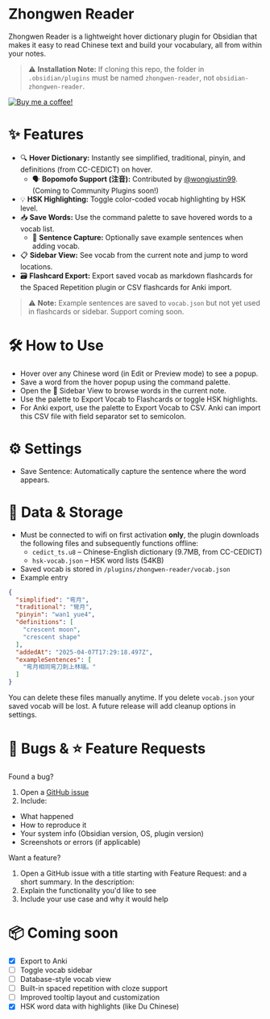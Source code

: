 # Zhongwen Reader
Zhongwen Reader is a lightweight hover dictionary plugin for Obsidian that makes it easy to read Chinese text and build your vocabulary, all from within your notes.

> ⚠️ **Installation Note:** If cloning this repo, the folder in `.obsidian/plugins` must be named `zhongwen-reader`, not `obsidian-zhongwen-reader`.

[![Buy me a coffee!](https://ko-fi.com/img/githubbutton_sm.svg)](https://ko-fi.com/natipt)

# ✨ Features
- 🔍 **Hover Dictionary:** Instantly see simplified, traditional, pinyin, and definitions (from CC-CEDICT) on hover.
  - 🗣️ **Bopomofo Support (注音):** Contributed by [@wongjustin99](https://github.com/wongjustin99). (Coming to Community Plugins soon!)
- 💡 **HSK Highlighting:** Toggle color-coded vocab highlighting by HSK level.
- 📥 **Save Words:** Use the command palette to save hovered words to a vocab list.
  - 🧠 **Sentence Capture:** Optionally save example sentences when adding vocab.
- 📋 **Sidebar View:** See vocab from the current note and jump to word locations.
- 🗃️ **Flashcard Export:** Export saved vocab as markdown flashcards for the Spaced Repetition plugin or CSV flashcards for Anki import.

> ⚠️ **Note:** Example sentences are saved to `vocab.json` but not yet used in flashcards or sidebar. Support coming soon.

# 🛠️ How to Use
- Hover over any Chinese word (in Edit or Preview mode) to see a popup.
- Save a word from the hover popup using the command palette.
- Open the 📘 Sidebar View to browse words in the current note.
- Use the palette to Export Vocab to Flashcards or toggle HSK highlights.
- For Anki export, use the palette to Export Vocab to CSV. Anki can import this CSV file with field separator set to semicolon. 

# ⚙️ Settings
- Save Sentence: Automatically capture the sentence where the word appears.
  
# 🧾 Data & Storage
- Must be connected to wifi on first activation **only**, the plugin downloads the following files and subsequently functions offline:
  - `cedict_ts.u8` – Chinese-English dictionary (9.7MB, from CC-CEDICT)
  - `hsk-vocab.json` – HSK word lists (54KB)
- Saved vocab is stored in `/plugins/zhongwen-reader/vocab.json`
- Example entry
```json
{
  "simplified": "弯月",
  "traditional": "彎月",
  "pinyin": "wan1 yue4",
  "definitions": [
    "crescent moon",
    "crescent shape"
  ],
  "addedAt": "2025-04-07T17:29:18.497Z",
  "exampleSentences": [
    "弯月相同弯刀刺上林端。"
  ]
}
```
You can delete these files manually anytime. If you delete `vocab.json` your saved vocab will be lost. A future release will add cleanup options in settings.

# 🐛 Bugs & ⭐ Feature Requests
Found a bug?
1. Open a [GitHub issue](https://github.com/natipt/obsidian-zhongwen-reader/issues)
2. Include:
  - What happened
  - How to reproduce it
  - Your system info (Obsidian version, OS, plugin version)
  - Screenshots or errors (if applicable)

Want a feature?
1. Open a GitHub issue with a title starting with Feature Request: and a short summary. In the description:
2. Explain the functionality you'd like to see
3. Include your use case and why it would help

# 📦 Coming soon
- [x] Export to Anki
- [ ] Toggle vocab sidebar
- [ ] Database-style vocab view
- [ ] Built-in spaced repetition with cloze support
- [ ] Improved tooltip layout and customization
- [x] HSK word data with highlights (like Du Chinese)
